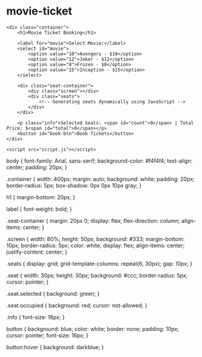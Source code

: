 # movie-ticket


<!DOCTYPE html>
<html lang="en">
<head>
    <meta charset="UTF-8">
    <meta name="viewport" content="width=device-width, initial-scale=1.0">
    <title>Movie Ticket Booking</title>
    <link rel="stylesheet" href="style.css">
</head>
<body>

    <div class="container">
        <h1>Movie Ticket Booking</h1>
        
        <label for="movie">Select Movie:</label>
        <select id="movie">
            <option value="10">Avengers - $10</option>
            <option value="12">Joker - $12</option>
            <option value="8">Frozen - $8</option>
            <option value="15">Inception - $15</option>
        </select>

        <div class="seat-container">
            <div class="screen"></div>
            <div class="seats">
                <!-- Generating seats dynamically using JavaScript -->
            </div>
        </div>

        <p class="info">Selected Seats: <span id="count">0</span> | Total Price: $<span id="total">0</span></p>
        <button id="book-btn">Book Tickets</button>
    </div>

    <script src="script.js"></script>
</body>
</html>




body {
    font-family: Arial, sans-serif;
    background-color: #f4f4f4;
    text-align: center;
    padding: 20px;
}

.container {
    width: 400px;
    margin: auto;
    background: white;
    padding: 20px;
    border-radius: 5px;
    box-shadow: 0px 0px 10px gray;
}

h1 {
    margin-bottom: 20px;
}

label {
    font-weight: bold;
}

.seat-container {
    margin: 20px 0;
    display: flex;
    flex-direction: column;
    align-items: center;
}

.screen {
    width: 80%;
    height: 50px;
    background: #333;
    margin-bottom: 10px;
    border-radius: 5px;
    color: white;
    display: flex;
    align-items: center;
    justify-content: center;
}

.seats {
    display: grid;
    grid-template-columns: repeat(6, 30px);
    gap: 10px;
}

.seat {
    width: 30px;
    height: 30px;
    background: #ccc;
    border-radius: 5px;
    cursor: pointer;
}

.seat.selected {
    background: green;
}

.seat.occupied {
    background: red;
    cursor: not-allowed;
}

.info {
    font-size: 18px;
}

button {
    background: blue;
    color: white;
    border: none;
    padding: 10px;
    cursor: pointer;
    font-size: 16px;
}

button:hover {
    background: darkblue;
}
